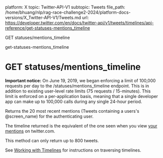 platform: X
topic: Twitter-API-V1
subtopic: Tweets
file_path: /home/bhuang/nlp/rag-race-challenge2-2024/platform-docs-versions/X_Twitter-API-V1/Tweets.md
url: https://developer.twitter.com/en/docs/twitter-api/v1/tweets/timelines/api-reference/get-statuses-mentions_timeline

GET statuses/mentions\_timeline

get-statuses-mentions\_timeline

# GET statuses/mentions\_timeline

**Important notice:** On June 19, 2019, we began enforcing a limit of 100,000 requests per day to the /statuses/mentions\_timeline endpoint. This is in addition to existing user-level rate limits (75 requests / 15-minutes). This limit is enforced on a per-application basis, meaning that a single developer app can make up to 100,000 calls during any single 24-hour period.

Returns the 20 most recent mentions (Tweets containing a users's @screen\_name) for the authenticating user.

The timeline returned is the equivalent of the one seen when you view [your mentions](http://twitter.com/mentions) on twitter.com.

This method can only return up to 800 tweets.

See [Working with Timelines](https://developer.twitter.com/en/docs/tweets/timelines/guides/working-with-timelines) for instructions on traversing timelines.